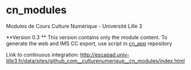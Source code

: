# cn_modules
Modules de Cours Culture Numérique - Université Lille 3  

**Version 0.3 **
 This version contains only the module content.
 To generate the web and IMS CC export, use script in [cn_app](https://github.com/CultureNumerique/cn_app) repository 
 
 Link to continuous integration:
 http://escapad.univ-lille3.fr/data/sites/github_com__culturenumerique__cn_modules/index.html
